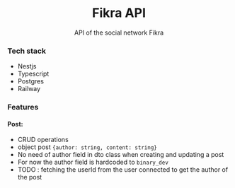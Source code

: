 <h1 align="center">Fikra API</h1>

<p align="center">API of the social network Fikra

<h3>Tech stack</h3>

- Nestjs
- Typescript
- Postgres
- Railway

<h3>Features</h3>

<h4>Post:</h4>

- CRUD operations
- object post `{author: string, content: string}`
- No need of author field in dto class when creating and updating a post
- For now the author field is hardcoded to `binary_dev`
- TODO : fetching the userId from the user connected to get the author of the post
